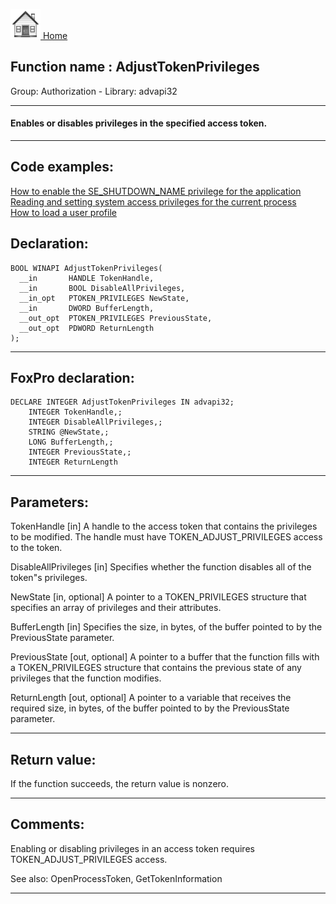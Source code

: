 [<img src="../../images/home.png"> Home ](https://github.com/VFPX/Win32API)  

## Function name : AdjustTokenPrivileges
Group: Authorization - Library: advapi32    
***  


#### Enables or disables privileges in the specified access token.
***  


## Code examples:
[How to enable the SE_SHUTDOWN_NAME privilege for the application](../../samples/sample_552.md)  
[Reading and setting system access privileges for the current process](../../samples/sample_554.md)  
[How to load a user profile](../../samples/sample_602.md)  

## Declaration:
```foxpro  
BOOL WINAPI AdjustTokenPrivileges(
  __in       HANDLE TokenHandle,
  __in       BOOL DisableAllPrivileges,
  __in_opt   PTOKEN_PRIVILEGES NewState,
  __in       DWORD BufferLength,
  __out_opt  PTOKEN_PRIVILEGES PreviousState,
  __out_opt  PDWORD ReturnLength
);  
```  
***  


## FoxPro declaration:
```foxpro  
DECLARE INTEGER AdjustTokenPrivileges IN advapi32;
	INTEGER TokenHandle,;
	INTEGER DisableAllPrivileges,;
	STRING @NewState,;
	LONG BufferLength,;
	INTEGER PreviousState,;
	INTEGER ReturnLength  
```  
***  


## Parameters:
TokenHandle [in]
A handle to the access token that contains the privileges to be modified. The handle must have TOKEN_ADJUST_PRIVILEGES access to the token.

DisableAllPrivileges [in]
Specifies whether the function disables all of the token"s privileges.

NewState [in, optional]
A pointer to a TOKEN_PRIVILEGES structure that specifies an array of privileges and their attributes.

BufferLength [in]
Specifies the size, in bytes, of the buffer pointed to by the PreviousState parameter.

PreviousState [out, optional]
A pointer to a buffer that the function fills with a TOKEN_PRIVILEGES structure that contains the previous state of any privileges that the function modifies. 

ReturnLength [out, optional]
A pointer to a variable that receives the required size, in bytes, of the buffer pointed to by the PreviousState parameter.  
***  


## Return value:
If the function succeeds, the return value is nonzero.  
***  


## Comments:
Enabling or disabling privileges in an access token requires TOKEN_ADJUST_PRIVILEGES access.  
  
See also: OpenProcessToken, GetTokenInformation    
  
***  


